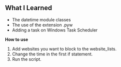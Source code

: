 ## What I Learned

* The datetime module classes
* The use of the extension .pyw
* Adding a task on Windows Task Scheduler 


**How to use**
1. Add websites you want to block to the website_lists.
2. Change the time in the first if statement.
2. Run the script.


